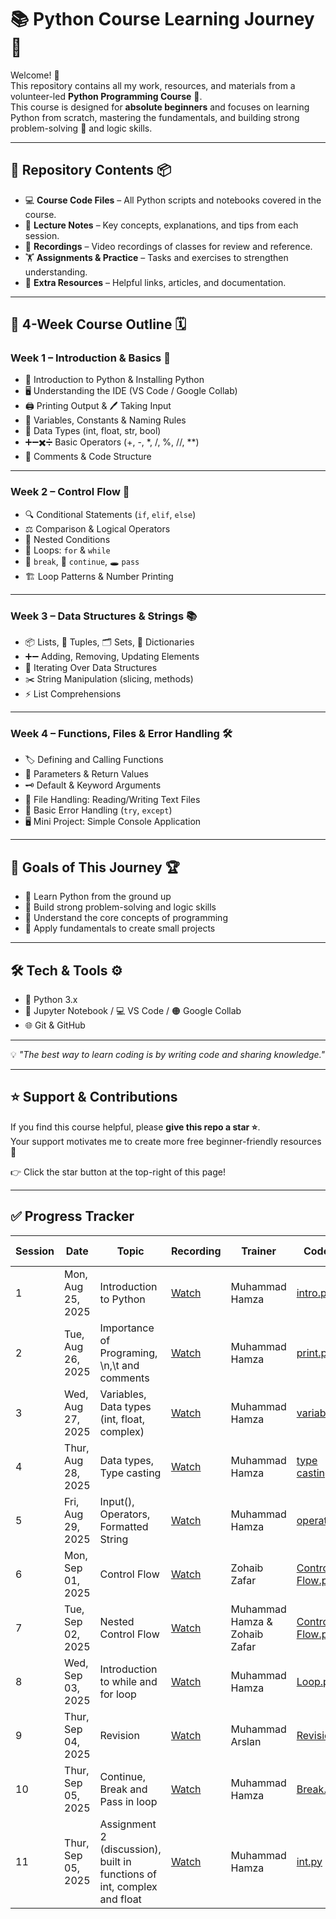 # 📚 Python Course Learning Journey 🚀  

Welcome! 👋  
This repository contains all my work, resources, and materials from a volunteer-led **Python Programming Course** 🐍.  
This course is designed for **absolute beginners** and focuses on learning Python from scratch, mastering the fundamentals, and building strong problem-solving 🧠 and logic skills.  

---

## 📂 Repository Contents 📦  

- 💻 **Course Code Files** – All Python scripts and notebooks covered in the course.  
- 📝 **Lecture Notes** – Key concepts, explanations, and tips from each session.  
- 🎥 **Recordings** – Video recordings of classes for review and reference.  
- 🏋️ **Assignments & Practice** – Tasks and exercises to strengthen understanding.  
- 🔗 **Extra Resources** – Helpful links, articles, and documentation.  

---

## 📜 4-Week Course Outline 🗓  

### **Week 1 – Introduction & Basics 🐣**
- 🐍 Introduction to Python & Installing Python  
- 🖥 Understanding the IDE (VS Code / Google Collab)  
- 🖨 Printing Output & 🖊 Taking Input  
- 📌 Variables, Constants & Naming Rules  
- 🔢 Data Types (int, float, str, bool)  
- ➕➖✖️➗ Basic Operators (+, -, *, /, %, //, **)  
- 💬 Comments & Code Structure  

---

### **Week 2 – Control Flow 🔄**
- 🔍 Conditional Statements (`if`, `elif`, `else`)  
- ⚖️ Comparison & Logical Operators  
- 📂 Nested Conditions  
- 🔄 Loops: `for` & `while`  
- 🛑 `break`, 🔄 `continue`, 🕳 `pass`  
- 🏗 Loop Patterns & Number Printing  

---

### **Week 3 – Data Structures & Strings 📚**
- 📦 Lists, 📜 Tuples, 🗂 Sets, 📖 Dictionaries  
- ➕➖ Adding, Removing, Updating Elements  
- 🔁 Iterating Over Data Structures  
- ✂️ String Manipulation (slicing, methods)  
- ⚡ List Comprehensions  

---

### **Week 4 – Functions, Files & Error Handling 🛠**
- 🏷 Defining and Calling Functions  
- 🎯 Parameters & Return Values  
- 🗝 Default & Keyword Arguments  
- 📂 File Handling: Reading/Writing Text Files  
- 🚫 Basic Error Handling (`try`, `except`)  
- 🖥 Mini Project: Simple Console Application  

---

## 🎯 Goals of This Journey 🏆  

- 🐍 Learn Python from the ground up  
- 🧠 Build strong problem-solving and logic skills  
- 📌 Understand the core concepts of programming  
- 💼 Apply fundamentals to create small projects  

---

## 🛠 Tech & Tools ⚙️  

- 🐍 Python 3.x  
- 📓 Jupyter Notebook / 💻 VS Code / 🟠 Google Collab  
- 🌐 Git & GitHub  

---

💡 *"The best way to learn coding is by writing code and sharing knowledge."*

---

## ⭐ Support & Contributions

If you find this course helpful, please **give this repo a star ⭐**.  
Your support motivates me to create more free beginner-friendly resources 🚀  

👉 Click the star button at the top-right of this page!  

---

## ✅ Progress Tracker  

| Session | Date | Topic | Recording | Trainer | Code File | Other Material | Assignment |
|---|---|-------|-----------------------|---|----------------------------|-------------------------------|------------|
| 1 |  Mon, Aug 25, 2025 | Introduction to Python | [Watch](https://www.facebook.com/share/v/19ihFsYC8Q/) | Muhammad Hamza | [intro.py](https://colab.research.google.com/drive/1MPbtgl9xnbltjdYiITjWOo3PmcxHR3_a?usp=sharing) | [Slides](https://docs.google.com/presentation/d/1KgSDHO5UnUx3xfrkxSSwZwLeykjZzcZX/edit?usp=sharing&ouid=104744819075880154026&rtpof=true&sd=true) | |
| 2 |  Tue, Aug 26, 2025 | Importance of Programing, \n,\t and comments |[Watch](https://www.facebook.com/share/v/1E38JjVNDD/) | Muhammad Hamza | [print.py](https://colab.research.google.com/drive/1NceFmpN3GovNjZ9P3I196BZnY-UWGH2p?usp=sharing) | [Docs](https://docs.google.com/document/d/1XaOBpdKUvV2VxmjluiOVHbrIdcwSglfH/edit?usp=sharing&ouid=104744819075880154026&rtpof=true&sd=true) [Slides](https://docs.google.com/presentation/d/1bqE0sbqUvtfuzhfw_PZ66gfsjYuHHmaa/edit?usp=sharing&ouid=104744819075880154026&rtpof=true&sd=true) | |
| 3 | Wed, Aug 27, 2025 | Variables, Data types (int, float, complex) | [Watch](https://www.facebook.com/share/v/1Cf1XvejPc/) | Muhammad Hamza | [variable.py](https://colab.research.google.com/drive/1bl1x3c1yIuvipzk8KmDEJNPeo3XCeCIL?usp=sharing) | [Slides](https://docs.google.com/presentation/d/1lzCr2emUbMSLD7SLyDcj_HxzE-uhuwii/edit?usp=sharing&ouid=104744819075880154026&rtpof=true&sd=true) | |
| 4 | Thur, Aug 28, 2025 | Data types, Type casting | [Watch](https://www.facebook.com/share/v/16pkcADzfh/) | Muhammad Hamza | [type casting.py](https://colab.research.google.com/drive/1Jg7FyPIcN5mY4DzkiZBseEzWURYU2gxj?usp=sharing) | [Slides](https://docs.google.com/presentation/d/1s1UizKSZAGsWPtbcTbPiOjXYj78jkuNQ/edit?usp=sharing&ouid=104744819075880154026&rtpof=true&sd=true) | |
| 5 | Fri, Aug 29, 2025 | Input(), Operators, Formatted String | [Watch](https://www.facebook.com/share/v/172w6vJNiA/) | Muhammad Hamza | [operators.py](https://colab.research.google.com/drive/1UXc0nCxn8CUhkof2uLyqJT9KU0mPHySo?usp=sharing) | [Slides](https://drive.google.com/file/d/1qZYvrEsnv8mEKGA_Pqi6YQDCQwm75yEe/view?usp=sharing) | [Assignment 1](https://docs.google.com/spreadsheets/d/10q6zmjrT4s1PwYCrRiW1EOD8AX1nNK7DRN9cBwPw7Lg/edit?usp=sharing) |
| 6 | Mon, Sep 01, 2025 | Control Flow | [Watch](https://www.facebook.com/share/v/19UMgpwQ76/) | Zohaib Zafar | [Control Flow.py](https://colab.research.google.com/drive/1KeF3_-jYTFEeo0PW1VuEAeBb9Xn9v5WO?usp=sharing) | [Slides](https://docs.google.com/presentation/d/1F2xaRWLvLWHHZh5IlZwekIZuz02sqkPH/edit?usp=sharing&ouid=104744819075880154026&rtpof=true&sd=true) | |
| 7 | Tue, Sep 02, 2025 | Nested Control Flow | [Watch](https://www.facebook.com/share/v/1JQ1PhbuYA/) | Muhammad Hamza & Zohaib Zafar | [Control Flow.py](https://colab.research.google.com/drive/1J2b37uvLopS6Y8iCwcLUEit3vY2pfBt1?usp=sharing) | [Slides](https://docs.google.com/presentation/d/1SmiAeFRPJNWwoWjsNUfXvcwgrqjj2nev/edit?usp=sharing&ouid=104744819075880154026&rtpof=true&sd=true) | [Assignment 2](https://docs.google.com/spreadsheets/d/1h2Z1otjp_U9OpjDL1oT0Jg-IRDpDnX8K5Lrlb9V4_os/edit?usp=sharing) |
| 8 | Wed, Sep 03, 2025 | Introduction to while and for loop | [Watch](https://www.facebook.com/share/v/19SjGvEzZt/) | Muhammad Hamza | [Loop.py](https://colab.research.google.com/drive/1tWzmiX-J6lU4-R2PL3G4SFg4Go9t_i7E?usp=sharing) | [Slides](https://docs.google.com/presentation/d/1tJzB3w_eKnQSywa4yYDFI_5R470Rt6HM/edit?usp=sharing&ouid=104744819075880154026&rtpof=true&sd=true) | |
| 9 | Thur, Sep 04, 2025 | Revision | [Watch](https://www.facebook.com/share/v/16vEiZkjdN/) | Muhammad Arslan | [Revision.py](https://colab.research.google.com/drive/1qrO_ve4HGcoSQUMfbZ5a_13ZB__b0g2a?usp=sharing) | - | |
| 10 | Thur, Sep 05, 2025 | Continue, Break and Pass in loop | [Watch](https://www.facebook.com/share/v/1FRitfRQgJ/) | Muhammad Hamza | [Break.py](https://colab.research.google.com/drive/12EohmIDGtnkLZgJZ-Hc2KaMjgnot2Xwx?usp=sharing) | [Slides](https://docs.google.com/presentation/d/1CImHc7HFtcrkJhEOsKXlD5wrWpJalSRi/edit?usp=sharing&ouid=104744819075880154026&rtpof=true&sd=true) | [Assignment 3](https://docs.google.com/spreadsheets/d/1t4IUG6BNOgrfMvFxWR_fJftRs4gHlf9S9gqK4hClSH8/edit?usp=sharing) |
| 11 | Thur, Sep 05, 2025 | Assignment 2 (discussion), built in functions of int, complex and float | [Watch]() | Muhammad Hamza | [int.py](https://colab.research.google.com/drive/1KRFIj15bqKfYJ-21_S6B-B372Qq801gS?usp=sharing) | [Slides](https://docs.google.com/presentation/d/1vlRgdBzzCOWJOBIOTdkm9oj7ljOrnnpV/edit?usp=sharing&ouid=104744819075880154026&rtpof=true&sd=true)) | |

